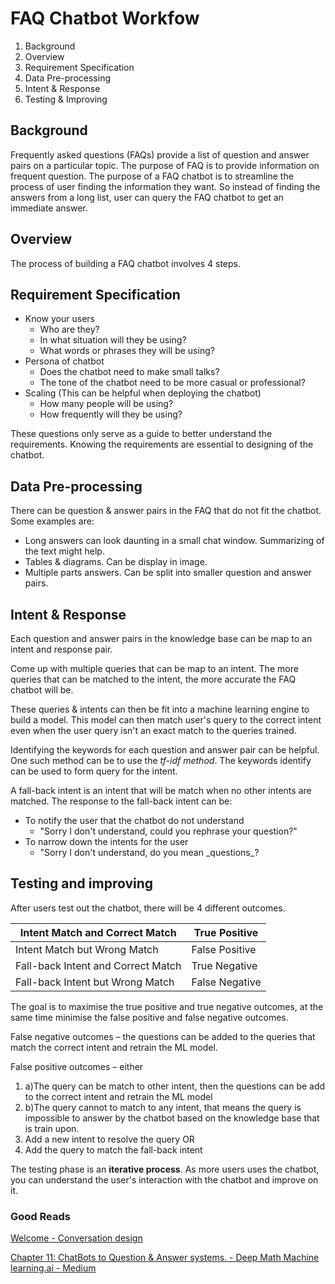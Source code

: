 # FAQ Chatbot Workfow

1. Background
2. Overview
3. Requirement Specification
4. Data Pre-processing
5. Intent &amp; Response
6. Testing &amp; Improving

## Background

Frequently asked questions (FAQs) provide a list of question and answer pairs on a particular topic. The purpose of FAQ is to provide information on frequent question. The purpose of a FAQ chatbot is to streamline the process of user finding the information they want. So instead of finding the answers from a long list, user can query the FAQ chatbot to get an immediate answer.

## Overview


The process of building a FAQ chatbot involves 4 steps.

## Requirement Specification

- Know your users
  - Who are they?
  - In what situation will they be using?
  - What words or phrases they will be using?
- Persona of chatbot
  - Does the chatbot need to make small talks?
  - The tone of the chatbot need to be more casual or professional?
- Scaling (This can be helpful when deploying the chatbot)
  - How many people will be using?
  - How frequently will they be using?

These questions only serve as a guide to better understand the requirements. Knowing the requirements are essential to designing of the chatbot.

## Data Pre-processing

There can be question &amp; answer pairs in the FAQ that do not fit the chatbot. Some examples are:

- Long answers can look daunting in a small chat window. Summarizing of the text might help.
- Tables &amp; diagrams. Can be display in image.
- Multiple parts answers. Can be split into smaller question and answer pairs.

## Intent &amp; Response


Each question and answer pairs in the knowledge base can be map to an intent and response pair.



Come up with multiple queries that can be map to an intent. The more queries that can be matched to the intent, the more accurate the FAQ chatbot will be.

These queries &amp; intents can then be fit into a machine learning engine to build a model. This model can then match user&#39;s query to the correct intent even when the user query isn&#39;t an exact match to the queries trained.

Identifying the keywords for each question and answer pair can be helpful. One such method can be to use the _tf-idf method_. The keywords identify can be used to form query for the intent.

A fall-back intent is an intent that will be match when no other intents are matched. The response to the fall-back intent can be:

- To notify the user that the chatbot do not understand
  - &quot;Sorry I don&#39;t understand, could you rephrase your question?&quot;
- To narrow down the intents for the user
  - &quot;Sorry I don&#39;t understand, do you mean \_questions\_?

## Testing and improving

After users test out the chatbot, there will be 4 different outcomes.

| Intent Match and Correct Match | True Positive |
| --- | --- |
| Intent Match but Wrong Match | False Positive |
| Fall-back Intent and Correct Match | True Negative |
| Fall-back Intent but Wrong Match | False Negative |

The goal is to maximise the true positive and true negative outcomes, at the same time minimise the false positive and false negative outcomes.

False negative outcomes – the questions can be added to the queries that match the correct intent and retrain the ML model.

False positive outcomes – either

1. a)The query can be match to other intent, then the questions can be add to the correct intent and retrain the ML model
2. b)The query cannot to match to any intent, that means the query is impossible to answer by the chatbot based on the knowledge base that is train upon.
  1. Add a new intent to resolve the query OR
  2. Add the query to match the fall-back intent

The testing phase is an **iterative process**. As more users uses the chatbot, you can understand the user&#39;s interaction with the chatbot and improve on it.

### Good Reads

[Welcome - Conversation design](https://designguidelines.withgoogle.com/conversation/)

[Chapter 11: ChatBots to Que](https://medium.com/deep-math-machine-learning-ai/chapter-11-chatbots-to-question-answer-systems-e06c648ac22a)[stion &amp; Answer systems. - Deep Math Machine learning.ai - Medium](https://medium.com/deep-math-machine-learning-ai/chapter-11-chatbots-to-question-answer-systems-e06c648ac22a)
